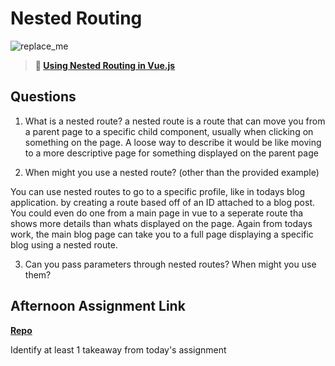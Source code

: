 # Nested Routing

![replace_me](https://codeworks.blob.core.windows.net/public/assets/img/illustrations/placeholder.svg)

> **📖 [Using Nested Routing in Vue.js](https://codeworksacademy.com/fs-student-guide/resources/wk6/04-Child-Routes)**

## Questions

1. What is a nested route?
a nested route is a route that can move you from a parent page to a specific child component, usually when clicking on something on the page. A loose way to describe it would be like moving to a more descriptive page for something displayed on the parent page

2. When might you use a nested route? (other than the provided example)

You can use nested routes to go to a specific profile, like in todays blog application. by creating a route based off of an ID attached to a blog post. You could even do one from a main page in vue to a seperate route tha shows more details than whats displayed on the page. Again from todays work, the main blog page can take you to a full page displaying a specific blog using a nested route.   

3. Can you pass parameters through nested routes? When might you use them?

## Afternoon Assignment Link

**[Repo](https://github.com/TyHafen/<ASSIGNMENT_REPO>)**

Identify at least 1 takeaway from today's assignment
